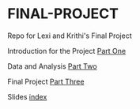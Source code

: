 # FINAL-PROJECT

Repo for Lexi and Krithi's Final Project 

Introduction for the Project [Part One](https://github.com/lexi-co-graphic/EconGrowthUG-Fall-2022-OctoZak-ResourceCurse/blob/25a5d5d132c695d820238518cfc6d944361068df/FINAL-PROJECT-INTRO.ipynb)

Data and Analysis [Part Two](https://github.com/lexi-co-graphic/EconGrowthUG-Fall-2022-OctoZak-ResourceCurse/blob/25a5d5d132c695d820238518cfc6d944361068df/FINAL-PROJECT-DATA.ipynb) 

Final Project [Part Three](https://github.com/lexi-co-graphic/EconGrowthUG-Fall-2022-OctoZak-ResourceCurse/blob/43dbc14062d90e9f8b9a6eb8e0e002c1530f4e7d/FINAL-PROJECT-FINAL.ipynb)

Slides [index](https://lexi-co-graphic.github.io/EconGrowthUG-Fall-2022-OctoZak-ResourceCurse/#/)
